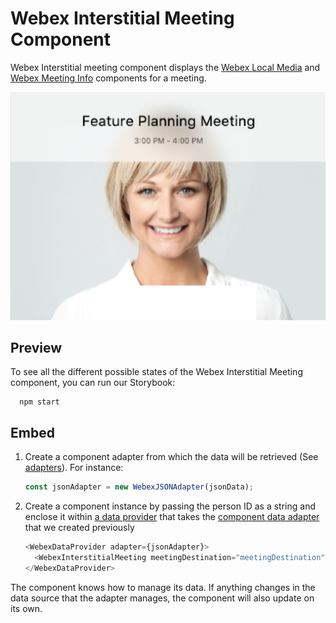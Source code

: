 # Webex Interstitial Meeting Component

Webex Interstitial meeting component displays the [Webex Local Media](../WebexLocalMedia) and [Webex Meeting Info](../WebexMeetingInfo) components for a meeting.

<p align="center">
  <img src="./WebexInterstitialMeeting.png" alt="Default Webex Interstitial Meeting" />
</p>

## Preview

To see all the different possible states of the Webex Interstitial Meeting component, you can run our Storybook:

```shell
  npm start
```

## Embed

1.  Create a component adapter from which the data will be retrieved (See [adapters](../../adapters)). For instance:

    ```js
    const jsonAdapter = new WebexJSONAdapter(jsonData);
    ```

2.  Create a component instance by passing the person ID as a string and
    enclose it within [a data provider](../WebexDataProvider/WebexDataProvider.js)
    that takes the [component data adapter](../../adapters/WebexJSONAdapter.js) that we created previously

    ```js
    <WebexDataProvider adapter={jsonAdapter}>
      <WebexInterstitialMeeting meetingDestination="meetingDestination" onMeeting={this.onMeeting} />
    </WebexDataProvider>
    ```

The component knows how to manage its data. If anything changes in the data source that the adapter manages, the component will also update on its own.
